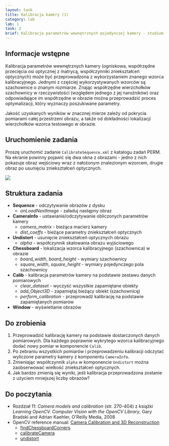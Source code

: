 ```yaml
---
layout: task
title: Kalibracja kamery (1)
category: lab
lab: 1
task: 2
brief: Kalibracja parametrów wewnętrznych pojedynczej kamery - studium przypadku. W zadaniu wykorzystywany jest zbiór obrazów testowych.
---
```


## Informacje wstępne

Kalibracja parametrów wewnętrznych kamery (ogniskowa, współrzędne przecięcia osi optycznej z matrycą, współczynniki zniekształceń optycznych) może być przeprowadzona
z wykorzystaniem znanego wzorca kalibracyjnego. Jednymi z częściej wykorzystywanych wzorców są szachownice o znanym rozmiarze. Znając współrzędne wierzchołków 
szachownicy w rzeczywistości (względem jednego z jej narożników) oraz odpowiadające im współrzędne w obrazie można przeprowadzić proces optymalizacji, który wyznaczy 
poszukiwane parametry. 

Jakość uzyskanych wyników w znacznej mierze zależy od pokrycia pomiarami całej przestrzeni obrazu, a także od dokładności lokalizacji wierzchołków wzorca testowego w obrazie.

## Uruchomienie zadania

Proszę uruchomić zadanie `CalibrateSequence.xml` z katalogu zadań PERM. Na ekranie powinny pojawić się dwa okna z obrazami - jedno z nich pokazuje obraz wejściowy wraz z nałożonym znalezionym wzorcem, drugie obraz po usunięciu zniekształceń optycznych.

![]({{site.baseurl}}/public/l1/t1_1.png)

## Struktura zadania

   * **Sequence** - odczytywanie obrazów z dysku
      * *onLoadNextImage* - załaduj następny obraz
   * **CameraInfo** - ustawianie/odczytywanie obliczonych parametrów kamery
      * *camera_matrix* - bieżąca macierz kamery
      * *dist_coeffs* - bieżące parametry zniekształceń optycznych
   * **Undistort** - usunięcie zniekształceń optycznych obrazu
      * *alpha* - współczynnik skalowania obrazu wyjściowego
   * **Chessboard** - lokalizacja wzorca kalibracyjnego (szachownica) w obrazie
      * *board_width*, *board_height* - wymiary szachownicy
      * *square_width*, *square_height* - wymiary pojedynczego pola szachownicy
   * **Calib** - kalibracja parametrów kamery na podstawie zestawu danych pomiarowych
      * *clear_dataset* - wyczyść wszystkie zapamiętane obiekty
      * *add_Object3D* - zapamiętaj bieżący obiekt (szachownicę) 
      * *perform_calibration* - przeprowadź kalibrację na podstawie zapamiętanych pomiarów
   * **Window** - wyświetlanie obrazów

## Do zrobienia

1. Przeprowadzić kalibrację kamery na podstawie dostarczonych danych pomiarowych. 
Dla każdego poprawnie wykrytego wzorca kalibracyjnego dodać nowy pomiar w komponencie `Calib`.
2. Po zebraniu wszystkich pomiarów i przeprowadzeniu kalibracji odczytać wyliczone parametry kamery z komponentu `CameraInfo`.
3. Zmieniając współczynnik `alpha` w komponencie `Undistort` można zaobserwować wielkość zniekształceń optycznych.
4. Jak bardzo zmienią się wyniki, jeśli kalibracja przeprowadzona zostanie z użyciem mniejszej liczby obrazów?

## Do poczytania
   * Rozdział 11: _Camera models and calibration_ (str. 270-404) z książki _Learning OpenCV. Computer Vision with the OpenCV Library_, Gary Bradski and Adrian Kaehler, O'Reilly Media, 2008
   * OpenCV reference manual: [Camera Calibration and 3D Reconstruction](http://docs.opencv.org/2.4/modules/calib3d/doc/camera_calibration_and_3d_reconstruction.html)
      * [findChessboardCorners](http://docs.opencv.org/2.4/modules/calib3d/doc/camera_calibration_and_3d_reconstruction.html#findchessboardcorners)
      * [calibrateCamera](http://docs.opencv.org/2.4/modules/calib3d/doc/camera_calibration_and_3d_reconstruction.html#calibratecamera)
      * [undistort](http://docs.opencv.org/2.4/modules/imgproc/doc/geometric_transformations.html#undistort)
